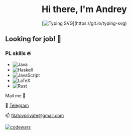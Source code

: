 <div align="center">
            
# Hi there, I'm Andrey
     
[![Typing SVG](https://readme-typing-svg.herokuapp.com?font=Cascadia+Code&size=24&duration=3000&pause=500&color=F7970E&center=true&multiline=true&repeat=false&width=435&height=80&lines=Java+developer;)](https://git.io/typing-svg)
  
</div>

## Looking for job! :eyes:

### PL skills :fire:

* ![Java](https://img.shields.io/badge/java-%23ED8B00.svg?style=for-the-badge&logo=openjdk&logoColor=white) 
* ![Haskell](https://img.shields.io/badge/Haskell-5e5086?style=for-the-badge&logo=haskell&logoColor=white)
* ![JavaScript](https://img.shields.io/badge/javascript-%23323330.svg?style=for-the-badge&logo=javascript&logoColor=%23F7DF1E)
* ![LaTeX](https://img.shields.io/badge/latex-%23008080.svg?style=for-the-badge&logo=latex&logoColor=white)
* ![Rust](https://img.shields.io/badge/rust-%23000000.svg?style=for-the-badge&logo=rust&logoColor=white)

Mail me :e-mail:

:iphone: [Telegram](https://t.me/pochemuzamenya)

:mailbox: filatovprivate@gmail.com

[![codewars](https://www.codewars.com/users/Fi%CE%BBatov/badges/large)](https://www.codewars.com/users/Fi%CE%BBatov)
